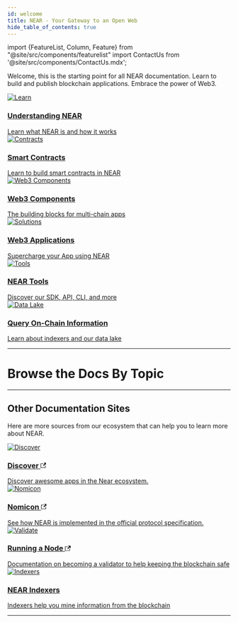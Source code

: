 ```yaml
---
id: welcome
title: NEAR - Your Gateway to an Open Web
hide_table_of_contents: true
---
```

import {FeatureList, Column, Feature} from "@site/src/components/featurelist"
import ContactUs from '@site/src/components/ContactUs.mdx';

Welcome, this is the starting point for all NEAR documentation. Learn to build and publish blockchain applications. Embrace the power of Web3.

<div className="container">
  <div className="row">
    <div className="col col--4">
      <a href="/concepts/welcome">
        <div className="card">
          <div className="card__image">
            <img src={require("@site/static/docs/assets/welcome-pages/protocol.png").default} alt="Learn" />
          </div>
          <div className="card__body">
            <h3>Understanding NEAR</h3>
            Learn what NEAR is and how it works
          </div>
        </div>
      </a>
    </div>
    <div className="col col--4">
      <a href="/develop/contracts/whatisacontract">
        <div className="card">
          <div className="card__image">
            <img src={require("@site/static/docs/assets/welcome-pages/contracts.png").default} alt="Contracts" />
          </div>
          <div className="card__body">
            <h3>Smart Contracts</h3>
            Learn to build smart contracts in NEAR
          </div>
        </div>
      </a>
    </div>
    <div className="col col--4">
      <a href="/bos/tutorial/quickstart">
        <div className="card">
          <div className="card__image">
            <img src={require("@site/static/docs/assets/welcome-pages/bos-big.png").default} alt="Web3 Components" />
          </div>
          <div className="card__body">
            <h3>Web3 Components</h3>
            The building blocks for multi-chain apps
          </div>
        </div>
      </a>
    </div>
    <div className="col col--4">
      <a href="/develop/web3-apps/whatareweb3apps">
        <div className="card">
          <div className="card__image">
            <img src={require("@site/static/docs/assets/welcome-pages/examples.png").default} alt="Solutions" />
          </div>
          <div className="card__body">
            <h3>Web3 Applications</h3>
            Supercharge your App using NEAR
          </div>
        </div>
      </a>
    </div>
    <div className="col col--4">
      <a href="/tools/welcome">
        <div className="card">
          <div className="card__image">
            <img src={require("@site/static/docs/assets/welcome-pages/tools.png").default} alt="Tools" />
          </div>
          <div className="card__body">
            <h3>NEAR Tools</h3>
            Discover our SDK, API, CLI, and more
          </div>
        </div>
      </a>
    </div>
    <div className="col col--4">
      <a href="/develop/monitor">
        <div className="card">
          <div className="card__image">
            <img src={require("@site/static/docs/assets/welcome-pages/data-lake.png").default} alt="Data Lake" />
          </div>
          <div className="card__body">
            <h3>Query On-Chain Information</h3>
              Learn about indexers and our data lake
          </div>
        </div>
      </a>
    </div>
  </div>
</div>

<hr className="subsection" />

<h1 className="text-center big-title" > Browse the Docs By Topic </h1>

<FeatureList>
  <Column title="Understanding NEAR" size="3">
    <Feature url="/concepts/basics/protocol" title="What is NEAR?" subtitle="Learn the Basics about NEAR" image="near-logo.png" />
    <Feature url="/concepts/basics/accounts/account-id" title="Named Accounts" subtitle="NEAR uses human-readable accounts" image="user.png" />
    <Feature url="/concepts/basics/accounts/access-keys" title="Multiple Access Keys" subtitle="More keys means more security" image="key.png" />
    <Feature url="/concepts/basics/accounts/smartcontract" title="Smart Contracts" subtitle="Learn about our contract technology" image="contract.png" />
  </Column>
  <Column title="Developer Docs" size="3">
    <Feature url="/develop/integrate/quickstart-frontend" title="Quickstart: WebApp" subtitle="Spin-up your first dApp" image="quickstart.png" />
    <Feature url="/develop/contracts/quickstart" title="Quickstart: Contract"
             subtitle="Learn how to write smart contracts" image="smartcontract.png" />
    <Feature url="/bos/tutorial/quickstart" title="Multi-chain Components"
             subtitle="Learn about multi-chain components" image="bos-lido.png" />
    <Feature url="/bos/queryapi/intro" title="QueryAPI" subtitle="The simplest way to build indexers" image="blocks.png" />
  </Column>
  <Column title="Developer Tools" size="3">
    <Feature url="/sdk/js/introduction" title="JavaScript SDK" subtitle="Write contracts in JavaScript" image="smartcontract-js.png" />
    <Feature url="/sdk/rust/introduction" title="Rust SDK" subtitle="Write contracts in Rust" image="smartcontract-rust.png" />
    <Feature url="/tools/near-cli" title="NEAR CLI" subtitle="Use NEAR from the Terminal" image="near-cli.png" />
    <Feature url="/tools/near-api-js/quick-reference" title="NEAR API JS" subtitle="Interact with NEAR from JS" image="near-api-js.png" />
    <Feature url="/api/rpc/introduction" title="RPC API" subtitle="Interact with the NEAR RPC API" image="rpc.png" />
  </Column>
  <Column title="Examples & Tutorials" size="3">
    <Feature url="/tutorials/examples/donation" title="Donation" subtitle="Receive and send tokens" image="donation.png" />
    <Feature url="/tutorials/examples/factory" title="Factory Contract" subtitle="Build a contract that deploys contracts" image="factory.png" />
    <Feature url="/tutorials/examples/frontend-multiple-contracts" title="Multi-Contract Frontend" subtitle="Interact with multiple contracts" image="multiple.png" />
    <Feature url="/tutorials/nfts/js/introduction" title="Master NFTs on NEAR (JS)" subtitle="Learn everything about NFT in JS" image="nft-marketplace-js.png" />
  </Column>
</FeatureList>

---

## Other Documentation Sites

Here are more sources from our ecosystem that can help you to learn more about NEAR.

<div className="container">
  <div className="row cards">
    <div className="col col--6">
      <a href="https://near.org/applications">
        <div className="card">
          <div className="card__image">
            <img src={require("@site/static/docs/assets/welcome-pages/awesomenear.jpg").default} alt="Discover" />
          </div>
          <div className="card__body">
            <h3>
            Discover
            <svg width="0.8rem" height="0.8rem" aria-hidden="true" viewBox="0 0 24 24" className="iconExternalLink_node_modules-@docusaurus-theme-classic-lib-theme-Icon-ExternalLink-styles-module"><path fill="currentColor" d="M21 13v10h-21v-19h12v2h-10v15h17v-8h2zm3-12h-10.988l4.035 4-6.977 7.07 2.828 2.828 6.977-7.07 4.125 4.172v-11z"></path></svg>
            </h3>
            Discover awesome apps in the Near ecosystem.
          </div>
        </div>
      </a>
    </div>
    <div className="col col--6">
      <a href="https://nomicon.io">
        <div className="card">
          <div className="card__image">
            <img src={require("@site/static/docs/assets/welcome-pages/nomicon.png").default} alt="Nomicon" />
          </div>
          <div className="card__body">
            <h3>
            Nomicon
            <svg width="0.8rem" height="0.8rem" aria-hidden="true" viewBox="0 0 24 24" className="iconExternalLink_node_modules-@docusaurus-theme-classic-lib-theme-Icon-ExternalLink-styles-module"><path fill="currentColor" d="M21 13v10h-21v-19h12v2h-10v15h17v-8h2zm3-12h-10.988l4.035 4-6.977 7.07 2.828 2.828 6.977-7.07 4.125 4.172v-11z"></path></svg>
            </h3>
              See how NEAR is implemented in the official protocol specification.
          </div>
        </div>
      </a>
    </div>
    <div className="col col--6">
      <a href="https://near-nodes.io">
        <div className="card">
          <div className="card__image">
            <img src={require("@site/static/docs/assets/welcome-pages/validate.png").default} alt="Validate" />
          </div>
          <div className="card__body">
            <h3>
            Running a Node
            <svg width="0.8rem" height="0.8rem" aria-hidden="true" viewBox="0 0 24 24" className="iconExternalLink_node_modules-@docusaurus-theme-classic-lib-theme-Icon-ExternalLink-styles-module"><path fill="currentColor" d="M21 13v10h-21v-19h12v2h-10v15h17v-8h2zm3-12h-10.988l4.035 4-6.977 7.07 2.828 2.828 6.977-7.07 4.125 4.172v-11z"></path></svg>
            </h3>
            Documentation on becoming a validator to help keeping the blockchain safe
          </div>
        </div>
      </a>
    </div>
    <div className="col col--6">
      <a href="/concepts/advanced/indexers">
        <div className="card">
          <div className="card__image">
            <img src={require("@site/static/docs/assets/welcome-pages/indexers.png").default} alt="Indexers" />
          </div>
          <div className="card__body">
            <h3>NEAR Indexers</h3>
              Indexers help you mine information from the blockchain
          </div>
        </div>
      </a>
    </div>
  </div>
</div>

<hr className="subsection" />

<ContactUs />
